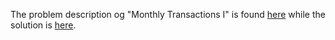 The problem description og "Monthly Transactions I" is found [here](https://leetcode.com/problems/monthly-transactions-i) while the solution is [here]().